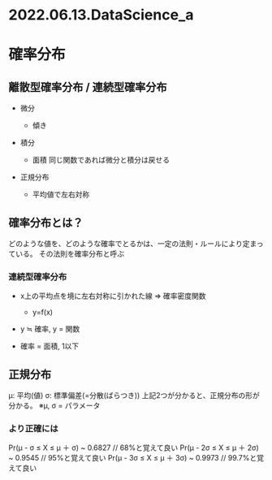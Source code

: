 # 2022.06.13.DataScience_a
# 確率分布
## 離散型確率分布 / 連続型確率分布
- 微分
  - 傾き
- 積分
  - 面積
同じ関数であれば微分と積分は戻せる

- 正規分布
  - 平均値で左右対称

## 確率分布とは？
どのような値を、どのような確率でとるかは、一定の法則・ルールにより定まっている。
その法則を確率分布と呼ぶ

### 連続型確率分布
- x上の平均点を境に左右対称に引かれた線 => 確率密度関数
  - y=f(x)

- y ≒ 確率, y = 関数

- 確率 = 面積, 1以下

## 正規分布
μ: 平均(値)
σ: 標準偏差(=分散(ばらつき))
上記2つが分かると、正規分布の形が分かる。
※μ, σ = パラメータ

### より正確には
Pr(μ - σ ≤ X ≤ μ ＋ σ) ~ 0.6827 // 68%と覚えて良い
Pr(μ - 2σ ≤ X ≤ μ ＋ 2σ) ~ 0.9545 // 95%と覚えて良い
Pr(μ - 3σ ≤ X ≤ μ ＋ 3σ) ~ 0.9973 // 99.7%と覚えて良い
